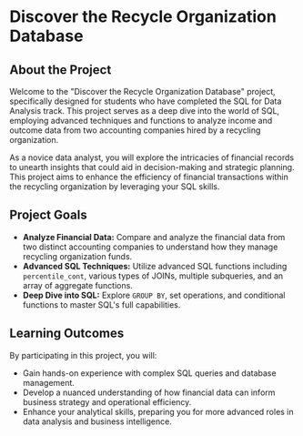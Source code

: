 # Discover the Recycle Organization Database

## About the Project

Welcome to the "Discover the Recycle Organization Database" project, specifically designed for students who have completed the SQL for Data Analysis track. This project serves as a deep dive into the world of SQL, employing advanced techniques and functions to analyze income and outcome data from two accounting companies hired by a recycling organization.

As a novice data analyst, you will explore the intricacies of financial records to unearth insights that could aid in decision-making and strategic planning. This project aims to enhance the efficiency of financial transactions within the recycling organization by leveraging your SQL skills.

## Project Goals

- **Analyze Financial Data:** Compare and analyze the financial data from two distinct accounting companies to understand how they manage recycling organization funds.
- **Advanced SQL Techniques:** Utilize advanced SQL functions including `percentile_cont`, various types of JOINs, multiple subqueries, and an array of aggregate functions.
- **Deep Dive into SQL:** Explore `GROUP BY`, set operations, and conditional functions to master SQL's full capabilities.

## Learning Outcomes

By participating in this project, you will:
- Gain hands-on experience with complex SQL queries and database management.
- Develop a nuanced understanding of how financial data can inform business strategy and operational efficiency.
- Enhance your analytical skills, preparing you for more advanced roles in data analysis and business intelligence.


